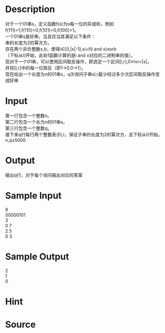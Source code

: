 
# Description

<div class="content"><div>
<div>对于一个01串s，定义函数f(s)为s每一位的异或和，例如f(111)=1,f(110)=0,f(101)=0,f(100)=1。</div>
<div>一个01串s是好串，当且仅当其满足以下条件：</div>
<div>串的长度为2的幂次方。</div>
<div>存在两个非负整数x,b，使得i∈[0,|s|-1],si=f(i and x)xorb</div>
<div>（下标从0开始，此处f函数计算的是i and x对应的二进制串的值）。</div>
<div>现对于一个01串，可以使用区间取反操作，即选定一个区间[l,r],0≤l≤r&lt;|s|，</div>
<div>并将[l,r]中的每一位取反（即1→0,0→1）。</div>
<div>现在给出一个长度为n的01串s，q次询问子串sl,r最少经过多少次区间取反操作变成好串</div>
</div>
<p></p></div>

# Input

<div class="content"><div>第一行包含一个整数n。</div>
<div>第二行包含一个长为n的01串s。</div>
<div>第三行包含一个整数q。</div>
<div>接下来q行每行两个整数表示l,r。保证子串的长度为2的幂次方，且下标从0开始。</div>
<div>n,q≤5000</div>
<p></p></div>

# Output

<div class="content"><div>输出q行，对于每个询问输出对应的答案</div>
<p></p></div>

# Sample Input

<div class="content"><span class="sampledata">8<br/>
00000101<br/>
3<br/>
0 7<br/>
2 5<br/>
0 3</span></div>

# Sample Output

<div class="content"><span class="sampledata">2 <br/>
1 <br/>
0</span></div>

# Hint

<div class="content"><p></p></div>

# Source

<div class="content"><p><a href="problemset.php?search="></a></p></div>

